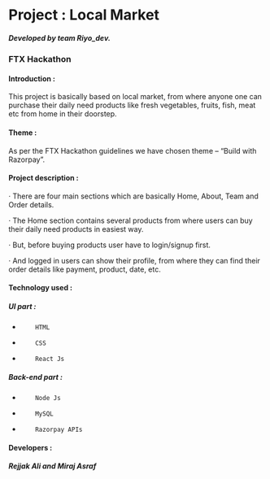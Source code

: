 # Project : Local Market
##### Developed by team  Riyo_dev.
### FTX Hackathon

#### Introduction :

This project is basically based on local market, from where anyone one can purchase  their daily need products like fresh vegetables, fruits, fish, meat etc from home in their doorstep.

#### Theme : 
As per the FTX Hackathon guidelines we have chosen theme – “Build with  Razorpay”.

#### Project description :

·      There are four main sections which are basically Home, About, Team and Order details.

·      The Home section contains several products from where users can buy their daily need products in easiest way.

·      But, before buying products user have to login/signup first.

·      And logged in users can show their profile, from where they can find their order details like payment, product, date, etc.

#### Technology used :

  ##### UI part :

-         HTML

-         CSS

-         React Js

 

##### Back-end part :

-         Node Js

-         MySQL

-         Razorpay APIs

#### Developers :
   ##### Rejjak Ali and Miraj Asraf
